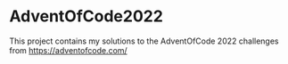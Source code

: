 # AdventOfCode2022

This project contains my solutions to the AdventOfCode 2022 challenges from https://adventofcode.com/
